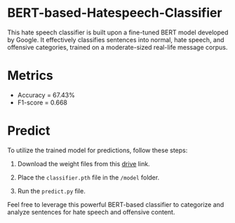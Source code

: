 # BERT-based-Hatespeech-Classifier
This hate speech classifier is built upon a fine-tuned BERT model developed by Google. It effectively classifies sentences into normal, hate speech, and offensive categories, trained on a moderate-sized real-life message corpus.

# Metrics
- Accuracy = 67.43%
- F1-score = 0.668

# Predict
To utilize the trained model for predictions, follow these steps:

1) Download the weight files from this [drive](https://drive.google.com/file/d/1iiwqL6qylWpvP0G9Gyqby06YpbP4duke/view?usp=sharing) link.

2) Place the `classifier.pth` file in the `/model` folder.

3) Run the `predict.py` file.

Feel free to leverage this powerful BERT-based classifier to categorize and analyze sentences for hate speech and offensive content.
